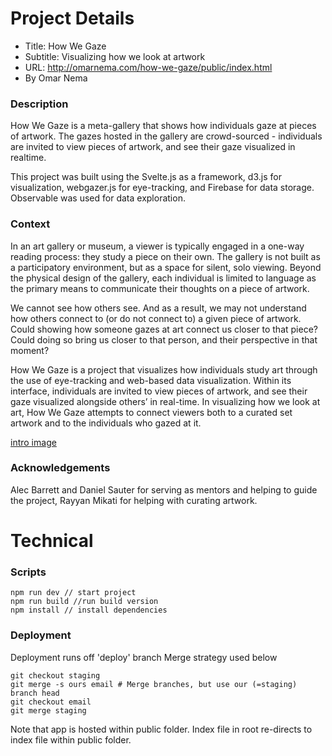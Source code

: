 # Project Details

- Title: How We Gaze
- Subtitle: Visualizing how we look at artwork
- URL: http://omarnema.com/how-we-gaze/public/index.html
- By Omar Nema

### Description

How We Gaze is a meta-gallery that shows how individuals gaze at pieces of artwork. The gazes hosted in the gallery are crowd-sourced - individuals are invited to view pieces of artwork, and see their gaze visualized in realtime.

This project was built using the Svelte.js as a framework, d3.js for visualization, webgazer.js for eye-tracking, and Firebase for data storage. Observable was used for data exploration.

### Context

In an art gallery or museum, a viewer is typically engaged in a one-way reading process: they study a piece on their own. The gallery is not built as a participatory environment, but as a space for silent, solo viewing. Beyond the physical design of the gallery, each individual is limited to language as the primary means to communicate their thoughts on a piece of artwork.

We cannot see how others see. And as a result, we may not understand how others connect to (or do not connect to) a given piece of artwork. Could showing how someone gazes at art connect us closer to that piece? Could doing so bring us closer to that person, and their perspective in that moment?

How We Gaze is a project that visualizes how individuals study art through the use of eye-tracking and web-based data visualization. Within its interface, individuals are invited to view pieces of artwork, and see their gaze visualized alongside others’ in real-time. In visualizing how we look at art, How We Gaze attempts to connect viewers both to a curated set artwork and to the individuals who gazed at it.

[intro image](preview.png)

### Acknowledgements

Alec Barrett and Daniel Sauter for serving as mentors and helping to guide the project, Rayyan Mikati for helping with curating artwork.

# Technical

### Scripts

```
npm run dev // start project
npm run build //run build version
npm install // install dependencies
```

### Deployment

Deployment runs off 'deploy' branch
Merge strategy used below

```
git checkout staging
git merge -s ours email # Merge branches, but use our (=staging) branch head
git checkout email
git merge staging
```

Note that app is hosted within public folder. Index file in root re-directs to index file within public folder.
